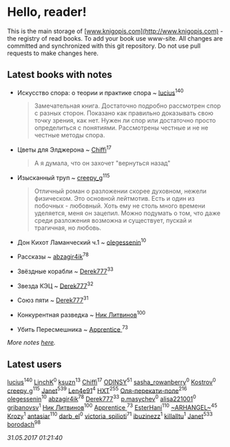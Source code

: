 # Hello, reader!
This is the main storage of [www.knigopis.com](http://www.knigopis.com) - the registry of read books.
To add your book use www-site. All changes are committed and synchronized with this git repository.
Do not use pull requests to make changes here.


## Latest books with notes
* Искусство спора: о теории и практике спора ~ [lucius](users/838/83820536-yandex)<sup>140</sup>
    > Замечательная книга. Достаточно подробно рассмотрен спор с разных сторон. Показано как правильно доказывать свою точку зрения, как нет. Нужен ли спор или достаточно просто определиться с понятиями. Рассмотрены честные и не не честные методы спора.

* Цветы для Элджерона ~ [Chiffi](users/105/105831994080785626680-google)<sup>17</sup>
    > А я думала,  что он захочет "вернуться назад"

* Изысканный труп ~ [creepy_g](users/747/74743045-vkontakte)<sup>115</sup>
    > Отличный роман о разложении скорее духовном, нежели физическом. Это основной лейтмотив. Есть и один из побочных - любовный. Хоть ему не столь много времени уделяется, меня он зацепил. Можно подумать о том, что даже среди разложения возможна и существует, пускай и трагичная, но любовь.

* Дон Кихот Ламанческий ч.1 ~ [olegessenin](users/390/3901448-vkontakte)<sup>10</sup>

* Рассказы ~ [abzagir4ik](users/362/3621623-vkontakte)<sup>78</sup>

* Звёздные корабли ~ [Derek777](users/153/15386028-yandex)<sup>33</sup>

* Звезда КЭЦ ~ [Derek777](users/153/15386028-yandex)<sup>32</sup>

* Союз пяти ~ [Derek777](users/153/15386028-yandex)<sup>31</sup>

* Конкурентная разведка ~ [Ник Литвинов](users/241/241974816-vkontakte)<sup>100</sup>

* Убить Пересмешника ~ [Apprentice ](users/528/52821952-vkontakte)<sup>73</sup>


_More notes [here](latest_books_with_notes.md)._


## Latest users
[lucius](users/838/83820536-yandex)<sup>140</sup> 
[LinchK](users/111/111914981020127629196-google)<sup>0</sup> 
[ksuzn](users/118/1187171844676492-facebook)<sup>13</sup> 
[Chiffi](users/105/105831994080785626680-google)<sup>17</sup> 
[ODINSY](users/100/100978570902186865324-google)<sup>51</sup> 
[sasha_rowanberry](users/285/28594123-vkontakte)<sup>0</sup> 
[Kostrov](users/109/109099938050992847243-google)<sup>0</sup> 
[creepy_g](users/747/74743045-vkontakte)<sup>115</sup> 
[Janet](users/108/108113656204404967440-google)<sup>539</sup> 
[Len4e91](users/254/254448176-yandex)<sup>4</sup> 
[HXT](users/100/100002563462782-facebook)<sup>255</sup> 
[Оля-перекати-поле](users/108/10848515355906827860-mailru)<sup>216</sup> 
[olegessenin](users/390/3901448-vkontakte)<sup>10</sup> 
[abzagir4ik](users/362/3621623-vkontakte)<sup>78</sup> 
[Derek777](users/153/15386028-yandex)<sup>33</sup> 
[p.masychev](users/282/282494905-vkontakte)<sup>0</sup> 
[alisa221001](users/172/172405580-vkontakte)<sup>0</sup> 
[gribanovsv](users/701/7011021-vkontakte)<sup>1</sup> 
[Ник Литвинов](users/241/241974816-vkontakte)<sup>100</sup> 
[Apprentice ](users/528/52821952-vkontakte)<sup>73</sup> 
[EsterHani](users/305/30558181-vkontakte)<sup>110</sup> 
[~ARHANGEL~](users/642/64251996-vkontakte)<sup>45</sup> 
[Krozy](users/100/100001728431584-facebook)<sup>1</sup> 
[antasiar](users/688/68827372-vkontakte)<sup>110</sup> 
[darb_el](users/184/184135339-vkontakte)<sup>0</sup> 
[victoria_spilioti](users/219/219259003-vkontakte)<sup>71</sup> 
[ibuzinezz](users/430/430126578-vkontakte)<sup>1</sup> 
[killalltu](users/118/1188128011316384-facebook)<sup>1</sup> 
[Janet](users/205/20565064-vkontakte)<sup>533</sup> 
[borodach](users/157/15706320-vkontakte)<sup>98</sup> 


_31.05.2017 01:21:40_
